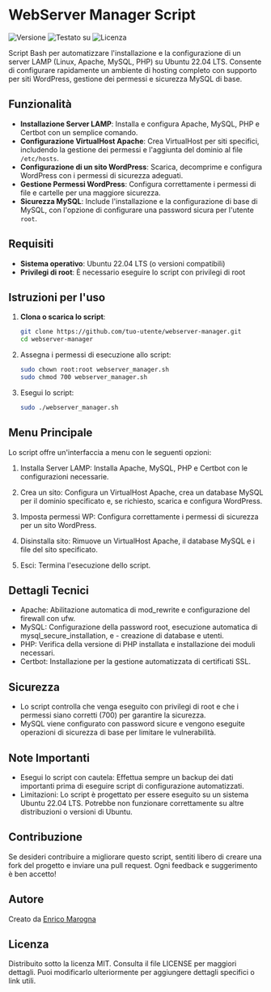 # WebServer Manager Script

![Versione](https://img.shields.io/badge/Versione-1.4-blue)
![Testato su](https://img.shields.io/badge/Testato%20su-Ubuntu%2022.04%20LTS-violet)
![Licenza](https://img.shields.io/badge/Licenza-MIT-green)

Script Bash per automatizzare l'installazione e la configurazione di un server LAMP (Linux, Apache, MySQL, PHP) su Ubuntu 22.04 LTS. Consente di configurare rapidamente un ambiente di hosting completo con supporto per siti WordPress, gestione dei permessi e sicurezza MySQL di base.

## Funzionalità

- **Installazione Server LAMP**: Installa e configura Apache, MySQL, PHP e Certbot con un semplice comando.
- **Configurazione VirtualHost Apache**: Crea VirtualHost per siti specifici, includendo la gestione dei permessi e l'aggiunta del dominio al file `/etc/hosts`.
- **Configurazione di un sito WordPress**: Scarica, decomprime e configura WordPress con i permessi di sicurezza adeguati.
- **Gestione Permessi WordPress**: Configura correttamente i permessi di file e cartelle per una maggiore sicurezza.
- **Sicurezza MySQL**: Include l'installazione e la configurazione di base di MySQL, con l'opzione di configurare una password sicura per l'utente `root`.

## Requisiti

- **Sistema operativo**: Ubuntu 22.04 LTS (o versioni compatibili)
- **Privilegi di root**: È necessario eseguire lo script con privilegi di root

## Istruzioni per l'uso

1. **Clona o scarica lo script**:  
   ```bash
   git clone https://github.com/tuo-utente/webserver-manager.git
   cd webserver-manager

2. Assegna i permessi di esecuzione allo script:

   ```bash
   sudo chown root:root webserver_manager.sh
   sudo chmod 700 webserver_manager.sh
   ```

3. Esegui lo script:
   
   ```bash
   sudo ./webserver_manager.sh
   ```

## Menu Principale

Lo script offre un'interfaccia a menu con le seguenti opzioni:

1. Installa Server LAMP:
   Installa Apache, MySQL, PHP e Certbot con le configurazioni necessarie.

2. Crea un sito:
    Configura un VirtualHost Apache, crea un database MySQL per il dominio specificato e, se richiesto, scarica e configura WordPress.

3. Imposta permessi WP:
    Configura correttamente i permessi di sicurezza per un sito WordPress.

4. Disinstalla sito:
    Rimuove un VirtualHost Apache, il database MySQL e i file del sito specificato.

5. Esci:
    Termina l'esecuzione dello script.

## Dettagli Tecnici

- Apache: Abilitazione automatica di mod_rewrite e configurazione del firewall con ufw.
- MySQL: Configurazione della password root, esecuzione automatica di mysql_secure_installation, e - creazione di database e utenti.
- PHP: Verifica della versione di PHP installata e installazione dei moduli necessari.
- Certbot: Installazione per la gestione automatizzata di certificati SSL.

## Sicurezza

- Lo script controlla che venga eseguito con privilegi di root e che i permessi siano corretti (700) per garantire la sicurezza.
- MySQL viene configurato con password sicure e vengono eseguite operazioni di sicurezza di base per limitare le vulnerabilità.

## Note Importanti

- Esegui lo script con cautela: Effettua sempre un backup dei dati importanti prima di eseguire script di configurazione automatizzati.
- Limitazioni: Lo script è progettato per essere eseguito su un sistema Ubuntu 22.04 LTS. Potrebbe non funzionare correttamente su altre distribuzioni o versioni di Ubuntu.

## Contribuzione

Se desideri contribuire a migliorare questo script, sentiti libero di creare una fork del progetto e inviare una pull request. Ogni feedback e suggerimento è ben accetto!

## Autore

Creato da [Enrico Marogna](https://enricomarogna.com/)

## Licenza

Distribuito sotto la licenza MIT. Consulta il file LICENSE per maggiori dettagli.
Puoi modificarlo ulteriormente per aggiungere dettagli specifici o link utili.